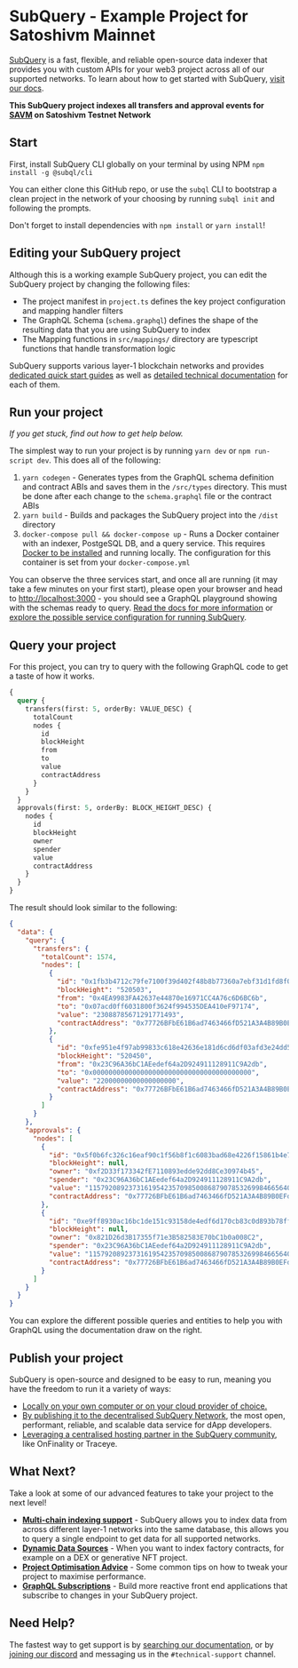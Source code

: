 # SubQuery - Example Project for Satoshivm Mainnet

[SubQuery](https://subquery.network) is a fast, flexible, and reliable open-source data indexer that provides you with custom APIs for your web3 project across all of our supported networks. To learn about how to get started with SubQuery, [visit our docs](https://academy.subquery.network).

**This SubQuery project indexes all transfers and approval events for [SAVM](https://testnet.svmscan.io/token/0x77726BFbE61B6ad7463466fD521A3A4B89B0EFd8) on Satoshivm Testnet Network**

## Start

First, install SubQuery CLI globally on your terminal by using NPM `npm install -g @subql/cli`

You can either clone this GitHub repo, or use the `subql` CLI to bootstrap a clean project in the network of your choosing by running `subql init` and following the prompts.

Don't forget to install dependencies with `npm install` or `yarn install`!

## Editing your SubQuery project

Although this is a working example SubQuery project, you can edit the SubQuery project by changing the following files:

- The project manifest in `project.ts` defines the key project configuration and mapping handler filters
- The GraphQL Schema (`schema.graphql`) defines the shape of the resulting data that you are using SubQuery to index
- The Mapping functions in `src/mappings/` directory are typescript functions that handle transformation logic

SubQuery supports various layer-1 blockchain networks and provides [dedicated quick start guides](https://academy.subquery.network/quickstart/quickstart.html) as well as [detailed technical documentation](https://academy.subquery.network/build/introduction.html) for each of them.

## Run your project

_If you get stuck, find out how to get help below._

The simplest way to run your project is by running `yarn dev` or `npm run-script dev`. This does all of the following:

1.  `yarn codegen` - Generates types from the GraphQL schema definition and contract ABIs and saves them in the `/src/types` directory. This must be done after each change to the `schema.graphql` file or the contract ABIs
2.  `yarn build` - Builds and packages the SubQuery project into the `/dist` directory
3.  `docker-compose pull && docker-compose up` - Runs a Docker container with an indexer, PostgeSQL DB, and a query service. This requires [Docker to be installed](https://docs.docker.com/engine/install) and running locally. The configuration for this container is set from your `docker-compose.yml`

You can observe the three services start, and once all are running (it may take a few minutes on your first start), please open your browser and head to [http://localhost:3000](http://localhost:3000) - you should see a GraphQL playground showing with the schemas ready to query. [Read the docs for more information](https://academy.subquery.network/run_publish/run.html) or [explore the possible service configuration for running SubQuery](https://academy.subquery.network/run_publish/references.html).

## Query your project

For this project, you can try to query with the following GraphQL code to get a taste of how it works.

```graphql
{
  query {
    transfers(first: 5, orderBy: VALUE_DESC) {
      totalCount
      nodes {
        id
        blockHeight
        from
        to
        value
        contractAddress
      }
    }
  }
  approvals(first: 5, orderBy: BLOCK_HEIGHT_DESC) {
    nodes {
      id
      blockHeight
      owner
      spender
      value
      contractAddress
    }
  }
}
```

The result should look similar to the following:

```json
{
  "data": {
    "query": {
      "transfers": {
        "totalCount": 1574,
        "nodes": [
          {
            "id": "0x1fb3b4712c79fe7100f39d402f48b8b77360a7ebf31d1fd8f0bb09324a6fadca",
            "blockHeight": "520503",
            "from": "0x4EA9983FA42637e44870e16971CC4A76c6D6BC6b",
            "to": "0x07acd0ff6031800f3624f994535DEA410eF97174",
            "value": "23088785671291771493",
            "contractAddress": "0x77726BFbE61B6ad7463466fD521A3A4B89B0EFd8"
          },
          {
            "id": "0xfe951e4f97ab99833c618e42636e181d6cd6df03afd3e24dd57b0b202dab8632",
            "blockHeight": "520450",
            "from": "0x23C96A36bC1AEedef64a2D924911128911C9A2db",
            "to": "0x0000000000000000000000000000000000000000",
            "value": "22000000000000000000",
            "contractAddress": "0x77726BFbE61B6ad7463466fD521A3A4B89B0EFd8"
          }
        ]
      }
    },
    "approvals": {
      "nodes": [
        {
          "id": "0x5f0b6fc326c16eaf90c1f56b8f1c6083bad68e4226f15861b4e7b18e3fb7a6b6",
          "blockHeight": null,
          "owner": "0xf2D33f173342fE7110893edde92dd8Ce30974b45",
          "spender": "0x23C96A36bC1AEedef64a2D924911128911C9A2db",
          "value": "115792089237316195423570985008687907853269984665640564039457584007913129639935",
          "contractAddress": "0x77726BFbE61B6ad7463466fD521A3A4B89B0EFd8"
        },
        {
          "id": "0xe9ff8930ac16bc1de151c93158de4edf6d170cb83c0d893b78ff9f2c6df37b95",
          "blockHeight": null,
          "owner": "0x821D26d3B17355f71e3B582583E70bC1b0a008C2",
          "spender": "0x23C96A36bC1AEedef64a2D924911128911C9A2db",
          "value": "115792089237316195423570985008687907853269984665640564039457584007913129639935",
          "contractAddress": "0x77726BFbE61B6ad7463466fD521A3A4B89B0EFd8"
        }
      ]
    }
  }
}
```

You can explore the different possible queries and entities to help you with GraphQL using the documentation draw on the right.

## Publish your project

SubQuery is open-source and designed to be easy to run, meaning you have the freedom to run it a variety of ways:

- [Locally on your own computer or on your cloud provider of choice.](https://academy.subquery.network/indexer/run_publish/introduction.html#locally-run-it-yourself)
- [By publishing it to the decentralised SubQuery Network](https://academy.subquery.network/indexer/run_publish/introduction.html#publish-to-the-subquery-network), the most open, performant, reliable, and scalable data service for dApp developers.
- [Leveraging a centralised hosting partner in the SubQuery community](https://academy.subquery.network/indexer/run_publish/introduction.html#other-hosting-providers-in-the-subquery-community), like OnFinality or Traceye.

## What Next?

Take a look at some of our advanced features to take your project to the next level!

- [**Multi-chain indexing support**](https://academy.subquery.network/build/multi-chain.html) - SubQuery allows you to index data from across different layer-1 networks into the same database, this allows you to query a single endpoint to get data for all supported networks.
- [**Dynamic Data Sources**](https://academy.subquery.network/build/dynamicdatasources.html) - When you want to index factory contracts, for example on a DEX or generative NFT project.
- [**Project Optimisation Advice**](https://academy.subquery.network/build/optimisation.html) - Some common tips on how to tweak your project to maximise performance.
- [**GraphQL Subscriptions**](https://academy.subquery.network/run_publish/subscription.html) - Build more reactive front end applications that subscribe to changes in your SubQuery project.

## Need Help?

The fastest way to get support is by [searching our documentation](https://academy.subquery.network), or by [joining our discord](https://discord.com/invite/subquery) and messaging us in the `#technical-support` channel.
